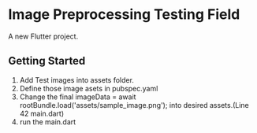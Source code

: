 # Image Preprocessing Testing Field

A new Flutter project.

## Getting Started

1. Add Test images into assets folder.
2. Define those image asets in pubspec.yaml
3. Change the final imageData = await rootBundle.load('assets/sample_image.png'); into desired assets.(Line 42 main.dart)
4. run the main.dart
